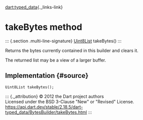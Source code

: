 [dart:typed\_data](../../dart-typed_data/dart-typed_data-library){._links-link}

takeBytes method
================

::: {.section .multi-line-signature}
[Uint8List](../uint8list-class) takeBytes()
:::

Returns the bytes currently contained in this builder and clears it.

The returned list may be a view of a larger buffer.

Implementation {#source}
--------------

``` {.language-dart data-language="dart"}
Uint8List takeBytes();
```

::: {._attribution}
© 2012 the Dart project authors\
Licensed under the BSD 3-Clause \"New\" or \"Revised\" License.\
<https://api.dart.dev/stable/2.18.5/dart-typed_data/BytesBuilder/takeBytes.html>
:::
